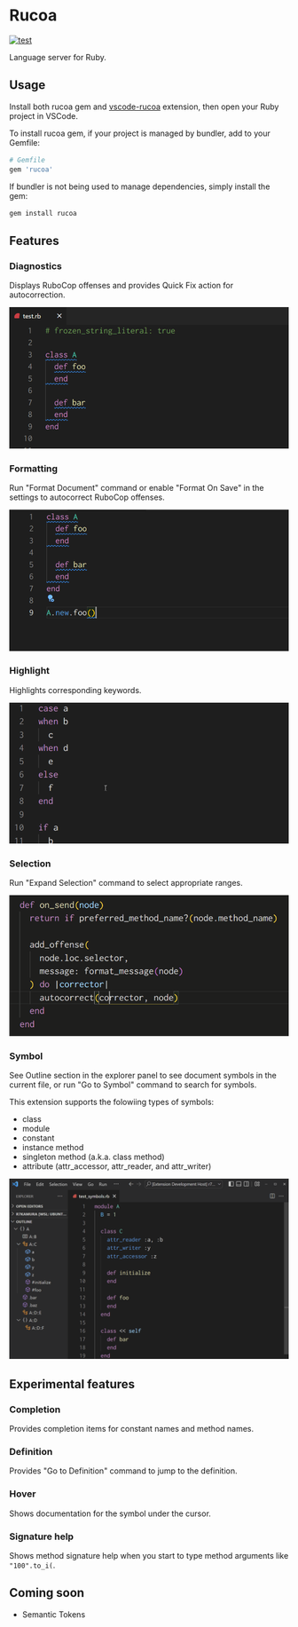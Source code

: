 # Rucoa

[![test](https://github.com/r7kamura/rucoa/actions/workflows/test.yml/badge.svg)](https://github.com/r7kamura/rucoa/actions/workflows/test.yml)

Language server for Ruby.

## Usage

Install both rucoa gem and [vscode-rucoa](https://marketplace.visualstudio.com/items?itemName=r7kamura.vscode-rucoa) extension, then open your Ruby project in VSCode.

To install rucoa gem, if your project is managed by bundler, add to your Gemfile:

```ruby
# Gemfile
gem 'rucoa'
```

If bundler is not being used to manage dependencies, simply install the gem:

```bash
gem install rucoa
```

## Features

### Diagnostics

Displays RuboCop offenses and provides Quick Fix action for autocorrection.

![demo](images/diagnostics.gif)

### Formatting

Run "Format Document" command or enable "Format On Save" in the settings to autocorrect RuboCop offenses.

![demo](images/document-formatting.gif)

### Highlight

Highlights corresponding keywords.

![demo](images/document-highlight.gif)

### Selection

Run "Expand Selection" command to select appropriate ranges.

![demo](images/selection-ranges.gif)

### Symbol

See Outline section in the explorer panel to see document symbols in the current file, or run "Go to Symbol" command to search for symbols.

This extension supports the folowiing types of symbols:

- class
- module
- constant
- instance method
- singleton method (a.k.a. class method)
- attribute (attr_accessor, attr_reader, and attr_writer)

![demo](images/document-symbol.gif)

## Experimental features

### Completion

Provides completion items for constant names and method names.

### Definition

Provides "Go to Definition" command to jump to the definition.

### Hover

Shows documentation for the symbol under the cursor.

### Signature help

Shows method signature help when you start to type method arguments like `"100".to_i(`.

## Coming soon

- Semantic Tokens
